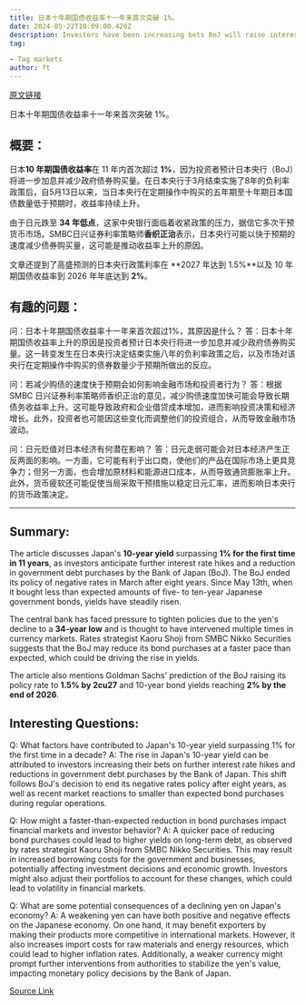 ```yaml
---
title: 日本十年期国债收益率十一年来首次突破 1%。
date: 2024-05-22T10:09:00.420Z
description: Investors have been increasing bets BoJ will raise interest rates further
tag: 

- Tag markets
author: ft
---
```


[原文链接](https://ft.com/content/cd175515-34ee-4a09-8ef3-a49f33abe36f)

日本十年期国债收益率十一年来首次突破 1%。

## 概要：
日本**10 年期国债收益率**在 11 年内首次超过 **1%**，因为投资者预计日本央行（BoJ）将进一步加息并减少政府债券购买量。在日本央行于3月结束实施了8年的负利率政策后，自5月13日以来，当日本央行在定期操作中购买的五年期至十年期日本国债数量低于预期时，收益率持续上升。

由于日元跌至 **34 年低点**，这家中央银行面临着收紧政策的压力，据信它多次干预货币市场。SMBC日兴证券利率策略师**香织正治**表示，日本央行可能以快于预期的速度减少债券购买量，这可能是推动收益率上升的原因。

文章还提到了高盛预测的日本央行政策利率在 **2027 年达到 1.5%**以及 10 年期国债收益率到 2026 年年底达到 **2%**。


## 有趣的问题：
问：日本十年期国债收益率十一年来首次超过1%，其原因是什么？
答：日本十年期国债收益率上升的原因是投资者预计日本央行将进一步加息并减少政府债券购买量。这一转变发生在日本央行决定结束实施八年的负利率政策之后，以及市场对该央行在定期操作中购买的债券数量少于预期所做出的反应。

问：若减少购债的速度快于预期会如何影响金融市场和投资者行为？
答：根据 SMBC 日兴证券利率策略师香织正治的意见，减少购债速度加快可能会导致长期债务收益率上升。这可能导致政府和企业借贷成本增加，进而影响投资决策和经济增长。此外，投资者也可能因这些变化而调整他们的投资组合，从而导致金融市场波动。

问：日元贬值对日本经济有何潜在影响？
答：日元走弱可能会对日本经济产生正反两面的影响。一方面，它可能有利于出口商，使他们的产品在国际市场上更具竞争力；但另一方面，也会增加原材料和能源进口成本，从而导致通货膨胀率上升。此外，货币疲软还可能促使当局采取干预措施以稳定日元汇率，进而影响日本央行的货币政策决定。

---

## Summary:
The article discusses Japan's **10-year yield** surpassing **1% for the first time in 11 years**, as investors anticipate further interest rate hikes and a reduction in government debt purchases by the Bank of Japan (BoJ). The BoJ ended its policy of negative rates in March after eight years. Since May 13th, when it bought less than expected amounts of five- to ten-year Japanese government bonds, yields have steadily risen.

The central bank has faced pressure to tighten policies due to the yen's decline to a **34-year low** and is thought to have intervened multiple times in currency markets. Rates strategist Kaoru Shoji from SMBC Nikko Securities suggests that the BoJ may reduce its bond purchases at a faster pace than expected, which could be driving the rise in yields.

The article also mentions Goldman Sachs' prediction of the BoJ raising its policy rate to **1.5% by 2cu27** and 10-year bond yields reaching **2% by the end of 2026**.

## Interesting Questions:
Q: What factors have contributed to Japan's 10-year yield surpassing 1% for the first time in a decade?
A: The rise in Japan's 10-year yield can be attributed to investors increasing their bets on further interest rate hikes and reductions in government debt purchases by the Bank of Japan. This shift follows BoJ's decision to end its negative rates policy after eight years, as well as recent market reactions to smaller than expected bond purchases during regular operations.

Q: How might a faster-than-expected reduction in bond purchases impact financial markets and investor behavior?
A: A quicker pace of reducing bond purchases could lead to higher yields on long-term debt, as observed by rates strategist Kaoru Shoji from SMBC Nikko Securities. This may result in increased borrowing costs for the government and businesses, potentially affecting investment decisions and economic growth. Investors might also adjust their portfolios to account for these changes, which could lead to volatility in financial markets.

Q: What are some potential consequences of a declining yen on Japan's economy?
A: A weakening yen can have both positive and negative effects on the Japanese economy. On one hand, it may benefit exporters by making their products more competitive in international markets. However, it also increases import costs for raw materials and energy resources, which could lead to higher inflation rates. Additionally, a weaker currency might prompt further interventions from authorities to stabilize the yen's value, impacting monetary policy decisions by the Bank of Japan.

[Source Link](https://ft.com/content/cd175515-34ee-4a09-8ef3-a49f33abe36f)

